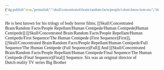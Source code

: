 ```yaml
---
{"dg-publish":true,"permalink":"/skull/concentrated-brain/random-facts/people/i-dont-know/tom-six/","title":"Tom Six"}
---
```


<style id="Force_Custom_Fonts" type="text/css">@font-face{font-style:normal;font-family:"Merriweather";src:local("Merriweather")}@font-face{font-style:bolder;font-family:"Merriweather";src:local("Merriweather")}@font-face{font-style:normal;font-family:"Merriweather";src:local("Merriweather");unicode-range:U+0-FF,U+2E80-9FFF,U+F900-FAFF,U+FE30-FE4F,U+20000-2FA1F}@font-face{font-style:bolder;font-family:"Merriweather";src:local("Merriweather");unicode-range:U+0-FF,U+2E80-9FFF,U+F900-FAFF,U+FE30-FE4F,U+20000-2FA1F}@font-face{font-style:normal;font-family:"Merriweather";src:local("Merriweather");unicode-range:U+0-FF}@font-face{font-style:bolder;font-family:"Merriweather";src:local("Merriweather");unicode-range:U+0-FF}:not(pre):not(code):not(textarea):not(tt):not(kbd):not(samp):not(var){font-family:"Merriweather"!important}pre,code,textarea,tt,kbd,samp,var{font-family:monospace!important}pre *,code *,textarea *,tt *,kbd *,samp *,var *{font-family:monospace!important}</style>

He is best known for his trilogy of body horror films; [[Skull/Concentrated Brain/Random Facts/People Repellant/Human Centipede/Human Centipede\|Human Centipede]] [[Skull/Concentrated Brain/Random Facts/People Repellant/Human Centipede/First Sequence/The Human Centipede (First Sequence)\|First]], [[Skull/Concentrated Brain/Random Facts/People Repellant/Human Centipede/Full Sequence/The Human Centipede (Full Sequence)\|Full]] And [[Skull/Concentrated Brain/Random Facts/People Repellant/Human Centipede/Final Sequence/The Human Centipede (Final Sequence)\|Final]] Sequence. Six was an original director of Dutch reality TV series Big Brother